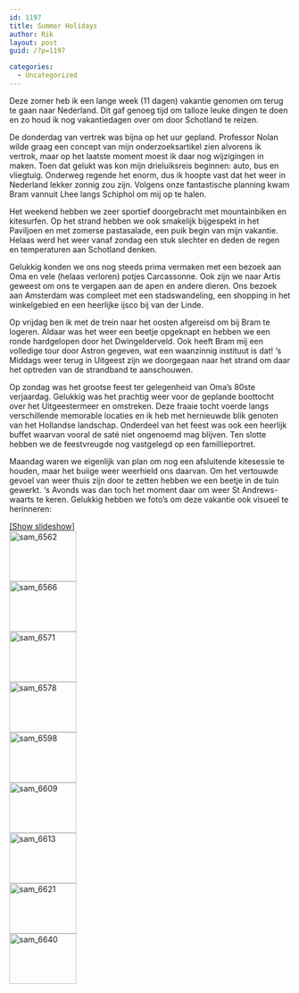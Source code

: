 ```yaml
---
id: 1197
title: Summer Holidays
author: Rik
layout: post
guid: /?p=1197

categories:
  - Uncategorized
---
```

Deze zomer heb ik een lange week (11 dagen) vakantie genomen om terug te gaan naar Nederland. Dit gaf genoeg tijd om talloze leuke dingen te doen en zo houd ik nog vakantiedagen over om door Schotland te reizen.

De donderdag van vertrek was bijna op het uur gepland. Professor Nolan wilde graag een concept van mijn onderzoeksartikel zien alvorens ik vertrok, maar op het laatste moment moest ik daar nog wijzigingen in maken. Toen dat gelukt was kon mijn drieluiksreis beginnen: auto, bus en vliegtuig. Onderweg regende het enorm, dus ik hoopte vast dat het weer in Nederland lekker zonnig zou zijn. Volgens onze fantastische planning kwam Bram vannuit Lhee langs Schiphol om mij op te halen.

Het weekend hebben we zeer sportief doorgebracht met mountainbiken en kitesurfen. Op het strand hebben we ook smakelijk bijgespekt in het Paviljoen en met zomerse pastasalade, een puik begin van mijn vakantie. Helaas werd het weer vanaf zondag een stuk slechter en deden de regen en temperaturen aan Schotland denken.

Gelukkig konden we ons nog steeds prima vermaken met een bezoek aan Oma en vele (helaas verloren) potjes Carcassonne. Ook zijn we naar Artis geweest om ons te vergapen aan de apen en andere dieren. Ons bezoek aan Amsterdam was compleet met een stadswandeling, een shopping in het winkelgebied en een heerlijke ijsco bij van der Linde.

Op vrijdag ben ik met de trein naar het oosten afgereisd om bij Bram te logeren. Aldaar was het weer een beetje opgeknapt en hebben we een ronde hardgelopen door het Dwingelderveld. Ook heeft Bram mij een volledige tour door Astron gegeven, wat een waanzinnig instituut is dat! &#8216;s Middags weer terug in Uitgeest zijn we doorgegaan naar het strand om daar het optreden van de strandband te aanschouwen.

Op zondag was het grootse feest ter gelegenheid van Oma&#8217;s 80ste verjaardag. Gelukkig was het prachtig weer voor de geplande boottocht over het Uitgeestermeer en omstreken. Deze fraaie tocht voerde langs verschillende memorable locaties en ik heb met hernieuwde blik genoten van het Hollandse landschap. Onderdeel van het feest was ook een heerlijk buffet waarvan vooral de saté niet ongenoemd mag blijven. Ten slotte hebben we de feestvreugde nog vastgelegd op een famillieportret.

Maandag waren we eigenlijk van plan om nog een afsluitende kitesessie te houden, maar het buiige weer weerhield ons daarvan. Om het vertouwde gevoel van weer thuis zijn door te zetten hebben we een beetje in de tuin gewerkt. &#8216;s Avonds was dan toch het moment daar om weer St Andrews-waarts te keren. Gelukkig hebben we foto&#8217;s om deze vakantie ook visueel te herinneren:

<div
	class="ngg-galleryoverview ngg-ajax-pagination-none"
	id="ngg-gallery-33ce8334e592244c7ad65e06e0bb044b-1">
  <div class="slideshowlink">
    <a href='http://csbnw.no-ip.org:38/index.php/nggallery/slideshow?p=1197'>[Show slideshow]</a>
  </div>
  
  <!-- Thumbnails -->
  
  <div id="ngg-image-0" class="ngg-gallery-thumbnail-box" >
    <div class="ngg-gallery-thumbnail">
      <a href="http://csbnw.no-ip.org:38/wp-content/gallery/holidays-uitgeest/SAM_6562.JPG"
               title=""
               data-src="http://csbnw.no-ip.org:38/wp-content/gallery/holidays-uitgeest/SAM_6562.JPG"
               data-thumbnail="http://csbnw.no-ip.org:38/wp-content/gallery/holidays-uitgeest/thumbs/thumbs_SAM_6562.JPG"
               data-image-id="540"
               data-title="sam_6562"
               data-description=""
               class="ngg-fancybox" rel="33ce8334e592244c7ad65e06e0bb044b"> <img
                    title="sam_6562"
                    alt="sam_6562"
                    src="http://csbnw.no-ip.org:38/wp-content/gallery/holidays-uitgeest/thumbs/thumbs_SAM_6562.JPG"
                    width="120"
                    height="90"
                    style="max-width:none;"
 /> </a>
    </div>
  </div>
  
  <div id="ngg-image-1" class="ngg-gallery-thumbnail-box" >
    <div class="ngg-gallery-thumbnail">
      <a href="http://csbnw.no-ip.org:38/wp-content/gallery/holidays-uitgeest/SAM_6566.JPG"
               title=""
               data-src="http://csbnw.no-ip.org:38/wp-content/gallery/holidays-uitgeest/SAM_6566.JPG"
               data-thumbnail="http://csbnw.no-ip.org:38/wp-content/gallery/holidays-uitgeest/thumbs/thumbs_SAM_6566.JPG"
               data-image-id="541"
               data-title="sam_6566"
               data-description=""
               class="ngg-fancybox" rel="33ce8334e592244c7ad65e06e0bb044b"> <img
                    title="sam_6566"
                    alt="sam_6566"
                    src="http://csbnw.no-ip.org:38/wp-content/gallery/holidays-uitgeest/thumbs/thumbs_SAM_6566.JPG"
                    width="120"
                    height="90"
                    style="max-width:none;"
 /> </a>
    </div>
  </div>
  
  <div id="ngg-image-2" class="ngg-gallery-thumbnail-box" >
    <div class="ngg-gallery-thumbnail">
      <a href="http://csbnw.no-ip.org:38/wp-content/gallery/holidays-uitgeest/SAM_6571.JPG"
               title=""
               data-src="http://csbnw.no-ip.org:38/wp-content/gallery/holidays-uitgeest/SAM_6571.JPG"
               data-thumbnail="http://csbnw.no-ip.org:38/wp-content/gallery/holidays-uitgeest/thumbs/thumbs_SAM_6571.JPG"
               data-image-id="542"
               data-title="sam_6571"
               data-description=""
               class="ngg-fancybox" rel="33ce8334e592244c7ad65e06e0bb044b"> <img
                    title="sam_6571"
                    alt="sam_6571"
                    src="http://csbnw.no-ip.org:38/wp-content/gallery/holidays-uitgeest/thumbs/thumbs_SAM_6571.JPG"
                    width="120"
                    height="90"
                    style="max-width:none;"
 /> </a>
    </div>
  </div>
  
  <div id="ngg-image-3" class="ngg-gallery-thumbnail-box" >
    <div class="ngg-gallery-thumbnail">
      <a href="http://csbnw.no-ip.org:38/wp-content/gallery/holidays-uitgeest/SAM_6578.JPG"
               title=""
               data-src="http://csbnw.no-ip.org:38/wp-content/gallery/holidays-uitgeest/SAM_6578.JPG"
               data-thumbnail="http://csbnw.no-ip.org:38/wp-content/gallery/holidays-uitgeest/thumbs/thumbs_SAM_6578.JPG"
               data-image-id="543"
               data-title="sam_6578"
               data-description=""
               class="ngg-fancybox" rel="33ce8334e592244c7ad65e06e0bb044b"> <img
                    title="sam_6578"
                    alt="sam_6578"
                    src="http://csbnw.no-ip.org:38/wp-content/gallery/holidays-uitgeest/thumbs/thumbs_SAM_6578.JPG"
                    width="120"
                    height="90"
                    style="max-width:none;"
 /> </a>
    </div>
  </div>
  
  <div id="ngg-image-4" class="ngg-gallery-thumbnail-box" >
    <div class="ngg-gallery-thumbnail">
      <a href="http://csbnw.no-ip.org:38/wp-content/gallery/holidays-uitgeest/SAM_6598.JPG"
               title=""
               data-src="http://csbnw.no-ip.org:38/wp-content/gallery/holidays-uitgeest/SAM_6598.JPG"
               data-thumbnail="http://csbnw.no-ip.org:38/wp-content/gallery/holidays-uitgeest/thumbs/thumbs_SAM_6598.JPG"
               data-image-id="544"
               data-title="sam_6598"
               data-description=""
               class="ngg-fancybox" rel="33ce8334e592244c7ad65e06e0bb044b"> <img
                    title="sam_6598"
                    alt="sam_6598"
                    src="http://csbnw.no-ip.org:38/wp-content/gallery/holidays-uitgeest/thumbs/thumbs_SAM_6598.JPG"
                    width="120"
                    height="90"
                    style="max-width:none;"
 /> </a>
    </div>
  </div>
  
  <div id="ngg-image-5" class="ngg-gallery-thumbnail-box" >
    <div class="ngg-gallery-thumbnail">
      <a href="http://csbnw.no-ip.org:38/wp-content/gallery/holidays-uitgeest/SAM_6609.JPG"
               title=""
               data-src="http://csbnw.no-ip.org:38/wp-content/gallery/holidays-uitgeest/SAM_6609.JPG"
               data-thumbnail="http://csbnw.no-ip.org:38/wp-content/gallery/holidays-uitgeest/thumbs/thumbs_SAM_6609.JPG"
               data-image-id="545"
               data-title="sam_6609"
               data-description=""
               class="ngg-fancybox" rel="33ce8334e592244c7ad65e06e0bb044b"> <img
                    title="sam_6609"
                    alt="sam_6609"
                    src="http://csbnw.no-ip.org:38/wp-content/gallery/holidays-uitgeest/thumbs/thumbs_SAM_6609.JPG"
                    width="120"
                    height="90"
                    style="max-width:none;"
 /> </a>
    </div>
  </div>
  
  <div id="ngg-image-6" class="ngg-gallery-thumbnail-box" >
    <div class="ngg-gallery-thumbnail">
      <a href="http://csbnw.no-ip.org:38/wp-content/gallery/holidays-uitgeest/SAM_6613.JPG"
               title=""
               data-src="http://csbnw.no-ip.org:38/wp-content/gallery/holidays-uitgeest/SAM_6613.JPG"
               data-thumbnail="http://csbnw.no-ip.org:38/wp-content/gallery/holidays-uitgeest/thumbs/thumbs_SAM_6613.JPG"
               data-image-id="546"
               data-title="sam_6613"
               data-description=""
               class="ngg-fancybox" rel="33ce8334e592244c7ad65e06e0bb044b"> <img
                    title="sam_6613"
                    alt="sam_6613"
                    src="http://csbnw.no-ip.org:38/wp-content/gallery/holidays-uitgeest/thumbs/thumbs_SAM_6613.JPG"
                    width="120"
                    height="90"
                    style="max-width:none;"
 /> </a>
    </div>
  </div>
  
  <div id="ngg-image-7" class="ngg-gallery-thumbnail-box" >
    <div class="ngg-gallery-thumbnail">
      <a href="http://csbnw.no-ip.org:38/wp-content/gallery/holidays-uitgeest/SAM_6621.JPG"
               title=""
               data-src="http://csbnw.no-ip.org:38/wp-content/gallery/holidays-uitgeest/SAM_6621.JPG"
               data-thumbnail="http://csbnw.no-ip.org:38/wp-content/gallery/holidays-uitgeest/thumbs/thumbs_SAM_6621.JPG"
               data-image-id="547"
               data-title="sam_6621"
               data-description=""
               class="ngg-fancybox" rel="33ce8334e592244c7ad65e06e0bb044b"> <img
                    title="sam_6621"
                    alt="sam_6621"
                    src="http://csbnw.no-ip.org:38/wp-content/gallery/holidays-uitgeest/thumbs/thumbs_SAM_6621.JPG"
                    width="120"
                    height="90"
                    style="max-width:none;"
 /> </a>
    </div>
  </div>
  
  <div id="ngg-image-8" class="ngg-gallery-thumbnail-box" >
    <div class="ngg-gallery-thumbnail">
      <a href="http://csbnw.no-ip.org:38/wp-content/gallery/holidays-uitgeest/SAM_6640.JPG"
               title=""
               data-src="http://csbnw.no-ip.org:38/wp-content/gallery/holidays-uitgeest/SAM_6640.JPG"
               data-thumbnail="http://csbnw.no-ip.org:38/wp-content/gallery/holidays-uitgeest/thumbs/thumbs_SAM_6640.JPG"
               data-image-id="548"
               data-title="sam_6640"
               data-description=""
               class="ngg-fancybox" rel="33ce8334e592244c7ad65e06e0bb044b"> <img
                    title="sam_6640"
                    alt="sam_6640"
                    src="http://csbnw.no-ip.org:38/wp-content/gallery/holidays-uitgeest/thumbs/thumbs_SAM_6640.JPG"
                    width="120"
                    height="90"
                    style="max-width:none;"
 /> </a>
    </div>
  </div>
  
  <!-- Pagination -->
  
  <div class='ngg-clear'>
  </div>
</div>